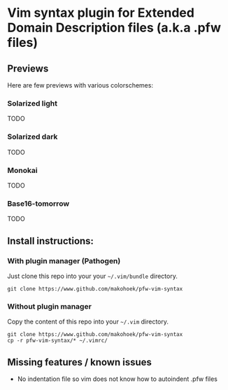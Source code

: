 Vim syntax plugin for Extended Domain Description files (a.k.a .pfw files)
==========================================================================

## Previews
Here are few previews with various colorschemes:

### Solarized light
TODO

### Solarized dark
TODO

### Monokai
TODO

### Base16-tomorrow
TODO

## Install instructions:

### With plugin manager (Pathogen)
Just clone this repo into your your `~/.vim/bundle` directory.

    git clone https://www.github.com/makohoek/pfw-vim-syntax


### Without plugin manager

Copy the content of this repo into your `~/.vim` directory.

    git clone https://www.github.com/makohoek/pfw-vim-syntax
    cp -r pfw-vim-syntax/* ~/.vimrc/

## Missing features / known issues

* No indentation file so vim does not know how to autoindent .pfw files
